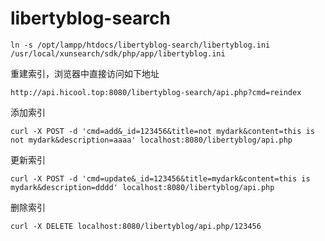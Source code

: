 # libertyblog-search

```
ln -s /opt/lampp/htdocs/libertyblog-search/libertyblog.ini /usr/local/xunsearch/sdk/php/app/libertyblog.ini
```

重建索引，浏览器中直接访问如下地址
```
http://api.hicool.top:8080/libertyblog-search/api.php?cmd=reindex
```
添加索引
```
curl -X POST -d 'cmd=add&_id=123456&title=not mydark&content=this is not mydark&description=aaaa' localhost:8080/libertyblog/api.php
```
更新索引
```
curl -X POST -d 'cmd=update&_id=123456&title=mydark&content=this is mydark&description=dddd' localhost:8080/libertyblog/api.php
```
删除索引
```
curl -X DELETE localhost:8080/libertyblog/api.php/123456
```


